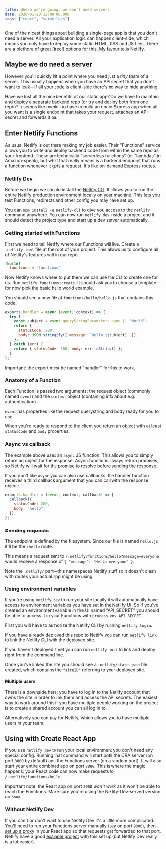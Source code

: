 ```yaml
---
title: Where we're going, we don't need servers
date: 2020-01-23T12:00:00.000
tags: ["react", "serverless"]
---
```


One of the nicest things about building a single-page app is that you don't need a server. All your application logic can happen client-side, which means you only have to deploy some static HTML, CSS and JS files. There are a plethora of great (free!) options for this. My favourite is Netlify.

## Maybe we do need a server

However you'll quickly hit a point where you need just a _tiny taste_ of a server. This usually happens when you have an API secret that you don't want to leak—if all your code is client-side there's no way to hide anything.

Have we lost all the nice benefits of our static app? Do we have to maintain and deploy a separate backend repo (or try and deploy both from one repo)? It seems like overkill to have to build an entire Express app when all you want is a single endpoint that takes your request, attaches an API secret and forwards it on.

## Enter Netlify Functions

As usual Netlify is out there making my job easier. Their "Functions" service allows you to write and deploy backend code from within the same repo as your frontend. These are technically "serverless functions" (or "lambdas" in Amazon-speak), but what that really means is a backend endpoint that runs a function whenever it gets a request. It's like on-demand Express routes.

### Netlify Dev

Before we begin we should install the [Netlify CLI](https://docs.netlify.com/cli/get-started/#installation). It allows you to run the entire Netlify production environment locally on your machine. This lets you test Functions, redirects and other config you may have set up.

You can `npm install -g netlify-cli` to give you access to the `netlify` command anywhere. You can now run `netlify dev` inside a project and it should detect the project type and start up a dev server automatically.

### Getting started with Functions

First we need to tell Netlify where our Functions will live. Create a `.netlify.toml` file at the root of your project. This allows us to configure all of Netlify's features within our repo.

```toml
[build]
  functions = "functions"
```

Now Netlify knows where to put them we can use the CLI to create one for us. Run `netlify functions:create`. It should ask you to choose a template—for now pick the basic hello world example.

You should see a new file at `functions/hello/hello.js` that contains this code:

```js
exports.handler = async (event, context) => {
  try {
    const subject = event.queryStringParameters.name || "World";
    return {
      statusCode: 200,
      body: JSON.stringify({ message: `Hello ${subject}` }),
    };
  } catch (err) {
    return { statusCode: 500, body: err.toString() };
  }
};
```

Important: the export _must_ be named "handler" for this to work.

### Anatomy of a Function

Each Function is passed two arguments: the request object (commonly named `event`) and the `context` object (containing info about e.g. authentication).

`event` has properties like the request querystring and body ready for you to use.

When you're ready to respond to the client you return an object with at least `statusCode` and `body` properties.

### Async vs callback

The example above uses an `async` JS function. This allows you to simply return an object for the response. Async functions always return promises, so Netlify will wait for the promise to resolve before sending the response.

If you don't like `async` you can also use callbacks: the handler function receives a third callback argument that you can call with the response object:

```js
exports.handler = (event, context, callback) => {
  callback({
    statusCode: 200,
    body: "hello",
  });
};
```

### Sending requests

The endpoint is defined by the filesystem. Since our file is named `hello.js` it'll be the `/hello` route.

This means a request sent to `/.netlify/functions/hello?message=everyone` would receive a response of `{ "message": "Hello everyone" }`.

Note the `.netlify/` part—this namespaces Netlify stuff so it doesn't clash with routes your actual app might be using.

### Using environment variables

If you're using `netlify dev` to run your site locally it will automatically have access to environment variables you have set in the Netlify UI. So if you've created an environment variable in the UI named "API_SECRET" you should be able to access it in your Functions with `process.env.API_SECRET`.

First you will have to authorize the Netlify CLI by running `netlify login`.

If you have already deployed this repo to Netlify you can run `netlify link` to link the Netlify CLI with the deployed site.

If you haven't deployed it yet you can run `netlify init` to link and deploy right from the command line.

Once you've linked the site you should see a `.netlify/state.json` file created, which contains the `"siteID"` referring to your deployed site.

#### Multiple users

There is a downside here: you have to log in to the Netlify account that owns the site in order to link them and access the API secrets. The easiest way to work around this if you have multiple people working on the project is to create a shared account you can all log in to.

Alternatively you can pay for Netlify, which allows you to have multiple users in your team.

## Using with Create React App

If you use `netlify dev` to run your local environment you don't need any special config. Running that command will start both the CRA server (on port `3000` by default) and the Functions server (on a random port). It will also start your entire combined app on port `8888`. This is where the magic happens: your React code can now make requests to `/.netlify/functions/hello`.

Important note: the React app on port `3000` _won't work_ as it won't be able to reach the Functions. Make sure you're using the Netlify-Dev-served version on `8888`.

### Without Netlify Dev

If you can't or don't want to use Netlify Dev it's a little more complicated. You'll need to run your Functions server manually (say on port `9000`), then [set up a proxy](https://create-react-app.dev/docs/proxying-api-requests-in-development) in your React app so that requests get forwarded to that port. Netlify have a good [example project](https://github.com/netlify/create-react-app-lambda) with this set up (but Netlify Dev really is a lot easier).

